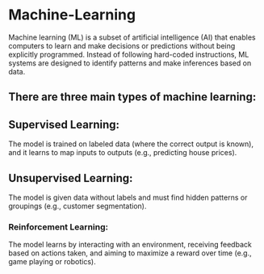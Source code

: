 # Machine-Learning
Machine learning (ML) is a subset of artificial intelligence (AI) that enables computers to learn and make decisions or predictions without being explicitly programmed. Instead of following hard-coded instructions, ML systems are designed to identify patterns and make inferences based on data.

## There are three main types of machine learning:


## Supervised Learning:  
The model is trained on labeled data (where the correct output is known), and it learns to map inputs to outputs (e.g., predicting house prices).

## Unsupervised Learning: 
The model is given data without labels and must find hidden patterns or groupings (e.g., customer segmentation).

### Reinforcement Learning: 
The model learns by interacting with an environment, receiving feedback based on actions taken, and aiming to maximize a reward over time (e.g., game playing or robotics).


